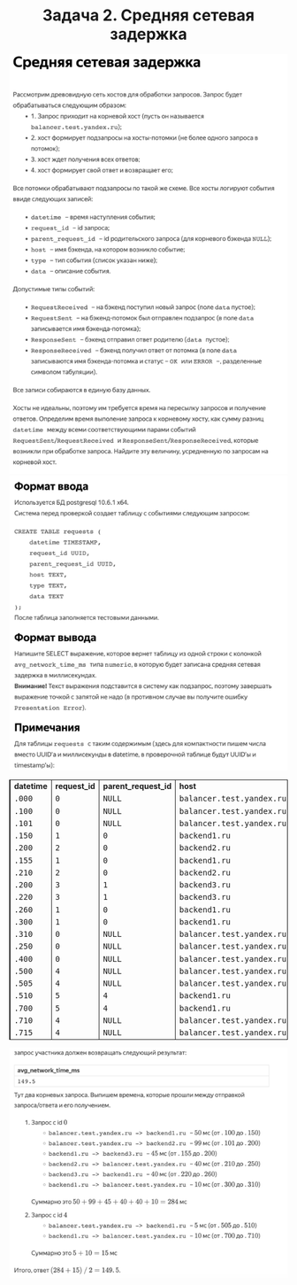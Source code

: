 
<h1 align="center">Задача 2. Средняя сетевая задержка</h1>

![img_2.png](img_2.png)
![img.png](img.png)
<div style="margin-bottom: 0.5em; margin-top: 0.5em; text-align: center;">
<table cellpadding="0" cellspacing="0" rules="groups" style="border-left: solid black 0.4pt; border-right: solid black 0.4pt; margin-left: auto; margin-right: auto;"><colgroup> <col> </colgroup> <colgroup> <col> </colgroup> <colgroup> <col> </colgroup> <colgroup> <col> </colgroup> <colgroup> <col> </colgroup> <colgroup> <col> </colgroup>
<tbody>
<tr style="vertical-align: baseline;">
<td style="padding-left: 5pt; padding-right: 5pt; text-align: left; white-space: nowrap;"><span style="font-weight: bold;">datetime</span></td>
<td style="padding-left: 5pt; padding-right: 5pt; text-align: left; white-space: nowrap;"><span style="font-weight: bold;">request_id</span></td>
<td style="padding-left: 5pt; padding-right: 5pt; text-align: left; white-space: nowrap;"><span style="font-weight: bold;">parent_request_id</span></td>
<td style="padding-left: 5pt; padding-right: 5pt; text-align: left; white-space: nowrap;"><span style="font-weight: bold;">host </span></td>
<td style="padding-left: 5pt; padding-right: 5pt; text-align: left; white-space: nowrap;"><span style="font-weight: bold;">type </span></td>
<td style="padding-left: 5pt; padding-right: 5pt; text-align: left; white-space: nowrap;"><span style="font-weight: bold;">data </span></td>
</tr>
<tr style="vertical-align: baseline;">
<td style="padding-left: 5pt; padding-right: 5pt; text-align: left; white-space: nowrap;"><span style="font-family: monospace;">.000 </span></td>
<td style="padding-left: 5pt; padding-right: 5pt; text-align: left; white-space: nowrap;"><span style="font-family: monospace;">0 </span></td>
<td style="padding-left: 5pt; padding-right: 5pt; text-align: left; white-space: nowrap;"><span style="font-family: monospace;">NULL </span></td>
<td style="padding-left: 5pt; padding-right: 5pt; text-align: left; white-space: nowrap;"><span style="font-family: monospace;">balancer.test.yandex.ru</span></td>
<td style="padding-left: 5pt; padding-right: 5pt; text-align: left; white-space: nowrap;"><span style="font-family: monospace;">RequestReceived </span></td>
<td style="padding-left: 5pt; padding-right: 5pt; text-align: left; white-space: nowrap;"></td>
</tr>
<tr style="vertical-align: baseline;">
<td style="padding-left: 5pt; padding-right: 5pt; text-align: left; white-space: nowrap;"><span style="font-family: monospace;">.100 </span></td>
<td style="padding-left: 5pt; padding-right: 5pt; text-align: left; white-space: nowrap;"><span style="font-family: monospace;">0 </span></td>
<td style="padding-left: 5pt; padding-right: 5pt; text-align: left; white-space: nowrap;"><span style="font-family: monospace;">NULL </span></td>
<td style="padding-left: 5pt; padding-right: 5pt; text-align: left; white-space: nowrap;"><span style="font-family: monospace;">balancer.test.yandex.ru</span></td>
<td style="padding-left: 5pt; padding-right: 5pt; text-align: left; white-space: nowrap;"><span style="font-family: monospace;">RequestSent </span></td>
<td style="padding-left: 5pt; padding-right: 5pt; text-align: left; white-space: nowrap;"><span style="font-family: monospace;">backend1.ru </span></td>
</tr>
<tr style="vertical-align: baseline;">
<td style="padding-left: 5pt; padding-right: 5pt; text-align: left; white-space: nowrap;"><span style="font-family: monospace;">.101 </span></td>
<td style="padding-left: 5pt; padding-right: 5pt; text-align: left; white-space: nowrap;"><span style="font-family: monospace;">0 </span></td>
<td style="padding-left: 5pt; padding-right: 5pt; text-align: left; white-space: nowrap;"><span style="font-family: monospace;">NULL </span></td>
<td style="padding-left: 5pt; padding-right: 5pt; text-align: left; white-space: nowrap;"><span style="font-family: monospace;">balancer.test.yandex.ru</span></td>
<td style="padding-left: 5pt; padding-right: 5pt; text-align: left; white-space: nowrap;"><span style="font-family: monospace;">RequestSent </span></td>
<td style="padding-left: 5pt; padding-right: 5pt; text-align: left; white-space: nowrap;"><span style="font-family: monospace;">backend2.ru </span></td>
</tr>
<tr style="vertical-align: baseline;">
<td style="padding-left: 5pt; padding-right: 5pt; text-align: left; white-space: nowrap;"><span style="font-family: monospace;">.150 </span></td>
<td style="padding-left: 5pt; padding-right: 5pt; text-align: left; white-space: nowrap;"><span style="font-family: monospace;">1 </span></td>
<td style="padding-left: 5pt; padding-right: 5pt; text-align: left; white-space: nowrap;"><span style="font-family: monospace;">0 </span></td>
<td style="padding-left: 5pt; padding-right: 5pt; text-align: left; white-space: nowrap;"><span style="font-family: monospace;">backend1.ru </span></td>
<td style="padding-left: 5pt; padding-right: 5pt; text-align: left; white-space: nowrap;"><span style="font-family: monospace;">RequestReceived </span></td>
<td style="padding-left: 5pt; padding-right: 5pt; text-align: left; white-space: nowrap;"></td>
</tr>
<tr style="vertical-align: baseline;">
<td style="padding-left: 5pt; padding-right: 5pt; text-align: left; white-space: nowrap;"><span style="font-family: monospace;">.200 </span></td>
<td style="padding-left: 5pt; padding-right: 5pt; text-align: left; white-space: nowrap;"><span style="font-family: monospace;">2 </span></td>
<td style="padding-left: 5pt; padding-right: 5pt; text-align: left; white-space: nowrap;"><span style="font-family: monospace;">0 </span></td>
<td style="padding-left: 5pt; padding-right: 5pt; text-align: left; white-space: nowrap;"><span style="font-family: monospace;">backend2.ru </span></td>
<td style="padding-left: 5pt; padding-right: 5pt; text-align: left; white-space: nowrap;"><span style="font-family: monospace;">RequestReceived </span></td>
<td style="padding-left: 5pt; padding-right: 5pt; text-align: left; white-space: nowrap;"></td>
</tr>
<tr style="vertical-align: baseline;">
<td style="padding-left: 5pt; padding-right: 5pt; text-align: left; white-space: nowrap;"><span style="font-family: monospace;">.155 </span></td>
<td style="padding-left: 5pt; padding-right: 5pt; text-align: left; white-space: nowrap;"><span style="font-family: monospace;">1 </span></td>
<td style="padding-left: 5pt; padding-right: 5pt; text-align: left; white-space: nowrap;"><span style="font-family: monospace;">0 </span></td>
<td style="padding-left: 5pt; padding-right: 5pt; text-align: left; white-space: nowrap;"><span style="font-family: monospace;">backend1.ru </span></td>
<td style="padding-left: 5pt; padding-right: 5pt; text-align: left; white-space: nowrap;"><span style="font-family: monospace;">RequestSent </span></td>
<td style="padding-left: 5pt; padding-right: 5pt; text-align: left; white-space: nowrap;"><span style="font-family: monospace;">backend3.ru </span></td>
</tr>
<tr style="vertical-align: baseline;">
<td style="padding-left: 5pt; padding-right: 5pt; text-align: left; white-space: nowrap;"><span style="font-family: monospace;">.210 </span></td>
<td style="padding-left: 5pt; padding-right: 5pt; text-align: left; white-space: nowrap;"><span style="font-family: monospace;">2 </span></td>
<td style="padding-left: 5pt; padding-right: 5pt; text-align: left; white-space: nowrap;"><span style="font-family: monospace;">0 </span></td>
<td style="padding-left: 5pt; padding-right: 5pt; text-align: left; white-space: nowrap;"><span style="font-family: monospace;">backend2.ru </span></td>
<td style="padding-left: 5pt; padding-right: 5pt; text-align: left; white-space: nowrap;"><span style="font-family: monospace;">ResponseSent </span></td>
<td style="padding-left: 5pt; padding-right: 5pt; text-align: left; white-space: nowrap;"></td>
</tr>
<tr style="vertical-align: baseline;">
<td style="padding-left: 5pt; padding-right: 5pt; text-align: left; white-space: nowrap;"><span style="font-family: monospace;">.200 </span></td>
<td style="padding-left: 5pt; padding-right: 5pt; text-align: left; white-space: nowrap;"><span style="font-family: monospace;">3 </span></td>
<td style="padding-left: 5pt; padding-right: 5pt; text-align: left; white-space: nowrap;"><span style="font-family: monospace;">1 </span></td>
<td style="padding-left: 5pt; padding-right: 5pt; text-align: left; white-space: nowrap;"><span style="font-family: monospace;">backend3.ru </span></td>
<td style="padding-left: 5pt; padding-right: 5pt; text-align: left; white-space: nowrap;"><span style="font-family: monospace;">RequestReceived </span></td>
<td style="padding-left: 5pt; padding-right: 5pt; text-align: left; white-space: nowrap;"></td>
</tr>
<tr style="vertical-align: baseline;">
<td style="padding-left: 5pt; padding-right: 5pt; text-align: left; white-space: nowrap;"><span style="font-family: monospace;">.220 </span></td>
<td style="padding-left: 5pt; padding-right: 5pt; text-align: left; white-space: nowrap;"><span style="font-family: monospace;">3 </span></td>
<td style="padding-left: 5pt; padding-right: 5pt; text-align: left; white-space: nowrap;"><span style="font-family: monospace;">1 </span></td>
<td style="padding-left: 5pt; padding-right: 5pt; text-align: left; white-space: nowrap;"><span style="font-family: monospace;">backend3.ru </span></td>
<td style="padding-left: 5pt; padding-right: 5pt; text-align: left; white-space: nowrap;"><span style="font-family: monospace;">ResponseSent </span></td>
<td style="padding-left: 5pt; padding-right: 5pt; text-align: left; white-space: nowrap;"></td>
</tr>
<tr style="vertical-align: baseline;">
<td style="padding-left: 5pt; padding-right: 5pt; text-align: left; white-space: nowrap;"><span style="font-family: monospace;">.260 </span></td>
<td style="padding-left: 5pt; padding-right: 5pt; text-align: left; white-space: nowrap;"><span style="font-family: monospace;">1 </span></td>
<td style="padding-left: 5pt; padding-right: 5pt; text-align: left; white-space: nowrap;"><span style="font-family: monospace;">0 </span></td>
<td style="padding-left: 5pt; padding-right: 5pt; text-align: left; white-space: nowrap;"><span style="font-family: monospace;">backend1.ru </span></td>
<td style="padding-left: 5pt; padding-right: 5pt; text-align: left; white-space: nowrap;"><span style="font-family: monospace;">ResponseReceived</span></td>
<td style="padding-left: 5pt; padding-right: 5pt; text-align: left; white-space: nowrap;"><span style="font-family: monospace;">backend3.ru OK </span></td>
</tr>
<tr style="vertical-align: baseline;">
<td style="padding-left: 5pt; padding-right: 5pt; text-align: left; white-space: nowrap;"><span style="font-family: monospace;">.300 </span></td>
<td style="padding-left: 5pt; padding-right: 5pt; text-align: left; white-space: nowrap;"><span style="font-family: monospace;">1 </span></td>
<td style="padding-left: 5pt; padding-right: 5pt; text-align: left; white-space: nowrap;"><span style="font-family: monospace;">0 </span></td>
<td style="padding-left: 5pt; padding-right: 5pt; text-align: left; white-space: nowrap;"><span style="font-family: monospace;">backend1.ru </span></td>
<td style="padding-left: 5pt; padding-right: 5pt; text-align: left; white-space: nowrap;"><span style="font-family: monospace;">ResponseSent </span></td>
<td style="padding-left: 5pt; padding-right: 5pt; text-align: left; white-space: nowrap;"></td>
</tr>
<tr style="vertical-align: baseline;">
<td style="padding-left: 5pt; padding-right: 5pt; text-align: left; white-space: nowrap;"><span style="font-family: monospace;">.310 </span></td>
<td style="padding-left: 5pt; padding-right: 5pt; text-align: left; white-space: nowrap;"><span style="font-family: monospace;">0 </span></td>
<td style="padding-left: 5pt; padding-right: 5pt; text-align: left; white-space: nowrap;"><span style="font-family: monospace;">NULL </span></td>
<td style="padding-left: 5pt; padding-right: 5pt; text-align: left; white-space: nowrap;"><span style="font-family: monospace;">balancer.test.yandex.ru</span></td>
<td style="padding-left: 5pt; padding-right: 5pt; text-align: left; white-space: nowrap;"><span style="font-family: monospace;">ResponseReceived</span></td>
<td style="padding-left: 5pt; padding-right: 5pt; text-align: left; white-space: nowrap;"><span style="font-family: monospace;">backend1.ru OK </span></td>
</tr>
<tr style="vertical-align: baseline;">
<td style="padding-left: 5pt; padding-right: 5pt; text-align: left; white-space: nowrap;"><span style="font-family: monospace;">.250 </span></td>
<td style="padding-left: 5pt; padding-right: 5pt; text-align: left; white-space: nowrap;"><span style="font-family: monospace;">0 </span></td>
<td style="padding-left: 5pt; padding-right: 5pt; text-align: left; white-space: nowrap;"><span style="font-family: monospace;">NULL </span></td>
<td style="padding-left: 5pt; padding-right: 5pt; text-align: left; white-space: nowrap;"><span style="font-family: monospace;">balancer.test.yandex.ru</span></td>
<td style="padding-left: 5pt; padding-right: 5pt; text-align: left; white-space: nowrap;"><span style="font-family: monospace;">ResponseReceived</span></td>
<td style="padding-left: 5pt; padding-right: 5pt; text-align: left; white-space: nowrap;"><span style="font-family: monospace;">backend2.ru OK </span></td>
</tr>
<tr style="vertical-align: baseline;">
<td style="padding-left: 5pt; padding-right: 5pt; text-align: left; white-space: nowrap;"><span style="font-family: monospace;">.400 </span></td>
<td style="padding-left: 5pt; padding-right: 5pt; text-align: left; white-space: nowrap;"><span style="font-family: monospace;">0 </span></td>
<td style="padding-left: 5pt; padding-right: 5pt; text-align: left; white-space: nowrap;"><span style="font-family: monospace;">NULL </span></td>
<td style="padding-left: 5pt; padding-right: 5pt; text-align: left; white-space: nowrap;"><span style="font-family: monospace;">balancer.test.yandex.ru</span></td>
<td style="padding-left: 5pt; padding-right: 5pt; text-align: left; white-space: nowrap;"><span style="font-family: monospace;">ResponseSent </span></td>
<td style="padding-left: 5pt; padding-right: 5pt; text-align: left; white-space: nowrap;"></td>
</tr>
<tr style="vertical-align: baseline;">
<td style="padding-left: 5pt; padding-right: 5pt; text-align: left; white-space: nowrap;"><span style="font-family: monospace;">.500 </span></td>
<td style="padding-left: 5pt; padding-right: 5pt; text-align: left; white-space: nowrap;"><span style="font-family: monospace;">4 </span></td>
<td style="padding-left: 5pt; padding-right: 5pt; text-align: left; white-space: nowrap;"><span style="font-family: monospace;">NULL </span></td>
<td style="padding-left: 5pt; padding-right: 5pt; text-align: left; white-space: nowrap;"><span style="font-family: monospace;">balancer.test.yandex.ru</span></td>
<td style="padding-left: 5pt; padding-right: 5pt; text-align: left; white-space: nowrap;"><span style="font-family: monospace;">RequestReceived </span></td>
<td style="padding-left: 5pt; padding-right: 5pt; text-align: left; white-space: nowrap;"></td>
</tr>
<tr style="vertical-align: baseline;">
<td style="padding-left: 5pt; padding-right: 5pt; text-align: left; white-space: nowrap;"><span style="font-family: monospace;">.505 </span></td>
<td style="padding-left: 5pt; padding-right: 5pt; text-align: left; white-space: nowrap;"><span style="font-family: monospace;">4 </span></td>
<td style="padding-left: 5pt; padding-right: 5pt; text-align: left; white-space: nowrap;"><span style="font-family: monospace;">NULL </span></td>
<td style="padding-left: 5pt; padding-right: 5pt; text-align: left; white-space: nowrap;"><span style="font-family: monospace;">balancer.test.yandex.ru</span></td>
<td style="padding-left: 5pt; padding-right: 5pt; text-align: left; white-space: nowrap;"><span style="font-family: monospace;">RequestSent </span></td>
<td style="padding-left: 5pt; padding-right: 5pt; text-align: left; white-space: nowrap;"><span style="font-family: monospace;">backend1.ru </span></td>
</tr>
<tr style="vertical-align: baseline;">
<td style="padding-left: 5pt; padding-right: 5pt; text-align: left; white-space: nowrap;"><span style="font-family: monospace;">.510 </span></td>
<td style="padding-left: 5pt; padding-right: 5pt; text-align: left; white-space: nowrap;"><span style="font-family: monospace;">5 </span></td>
<td style="padding-left: 5pt; padding-right: 5pt; text-align: left; white-space: nowrap;"><span style="font-family: monospace;">4 </span></td>
<td style="padding-left: 5pt; padding-right: 5pt; text-align: left; white-space: nowrap;"><span style="font-family: monospace;">backend1.ru </span></td>
<td style="padding-left: 5pt; padding-right: 5pt; text-align: left; white-space: nowrap;"><span style="font-family: monospace;">RequestReceived </span></td>
<td style="padding-left: 5pt; padding-right: 5pt; text-align: left; white-space: nowrap;"></td>
</tr>
<tr style="vertical-align: baseline;">
<td style="padding-left: 5pt; padding-right: 5pt; text-align: left; white-space: nowrap;"><span style="font-family: monospace;">.700 </span></td>
<td style="padding-left: 5pt; padding-right: 5pt; text-align: left; white-space: nowrap;"><span style="font-family: monospace;">5 </span></td>
<td style="padding-left: 5pt; padding-right: 5pt; text-align: left; white-space: nowrap;"><span style="font-family: monospace;">4 </span></td>
<td style="padding-left: 5pt; padding-right: 5pt; text-align: left; white-space: nowrap;"><span style="font-family: monospace;">backend1.ru </span></td>
<td style="padding-left: 5pt; padding-right: 5pt; text-align: left; white-space: nowrap;"><span style="font-family: monospace;">ResponseSent </span></td>
<td style="padding-left: 5pt; padding-right: 5pt; text-align: left; white-space: nowrap;"></td>
</tr>
<tr style="vertical-align: baseline;">
<td style="padding-left: 5pt; padding-right: 5pt; text-align: left; white-space: nowrap;"><span style="font-family: monospace;">.710 </span></td>
<td style="padding-left: 5pt; padding-right: 5pt; text-align: left; white-space: nowrap;"><span style="font-family: monospace;">4 </span></td>
<td style="padding-left: 5pt; padding-right: 5pt; text-align: left; white-space: nowrap;"><span style="font-family: monospace;">NULL </span></td>
<td style="padding-left: 5pt; padding-right: 5pt; text-align: left; white-space: nowrap;"><span style="font-family: monospace;">balancer.test.yandex.ru</span></td>
<td style="padding-left: 5pt; padding-right: 5pt; text-align: left; white-space: nowrap;"><span style="font-family: monospace;">ResponseReceived</span></td>
<td style="padding-left: 5pt; padding-right: 5pt; text-align: left; white-space: nowrap;"><span style="font-family: monospace;">backend1.ru ERROR</span></td>
</tr>
<tr style="vertical-align: baseline;">
<td style="padding-left: 5pt; padding-right: 5pt; text-align: left; white-space: nowrap;"><span style="font-family: monospace;">.715 </span></td>
<td style="padding-left: 5pt; padding-right: 5pt; text-align: left; white-space: nowrap;"><span style="font-family: monospace;">4 </span></td>
<td style="padding-left: 5pt; padding-right: 5pt; text-align: left; white-space: nowrap;"><span style="font-family: monospace;">NULL </span></td>
<td style="padding-left: 5pt; padding-right: 5pt; text-align: left; white-space: nowrap;"><span style="font-family: monospace;">balancer.test.yandex.ru</span></td>
<td style="padding-left: 5pt; padding-right: 5pt; text-align: left; white-space: nowrap;"><span style="font-family: monospace;">ResponseSent </span></td>
<td style="padding-left: 5pt; padding-right: 5pt; text-align: left; white-space: nowrap;"></td>
</tr>
</tbody>
</table>
</div>

![img_1.png](img_1.png)